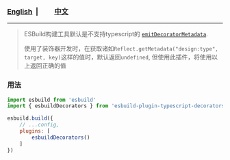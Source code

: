 ### <span style="text-decoration:underline">[English](https://gitee.com/inardy/esbuild-plugin-typescript-decorators/blob/master/README.md)</span>&nbsp;&nbsp;|&nbsp;&nbsp;<span style="text-decoration:underline;padding-left:30px">[中文](https://gitee.com/inardy/esbuild-plugin-typescript-decorators/blob/master/README-zh.md)</span>

----

> ESBuild构建工具默认是不支持typescript的 [`emitDecoratorMetadata`](https://esbuild.github.io/content-types/#no-type-system).
> 
> 使用了装饰器开发时，在获取诸如`Reflect.getMetadata("design:type", target, key)`这样的值时，默认返回`undefined`, 但使用此插件，将使用以上返回正确的值

### 用法

```js
import esbuild from 'esbuild'
import { esbuildDecorators } from 'esbuild-plugin-typescript-decorators'

esbuild.build({
    // ...config,
    plugins: [
        esbuildDecorators()
    ]
})
```
